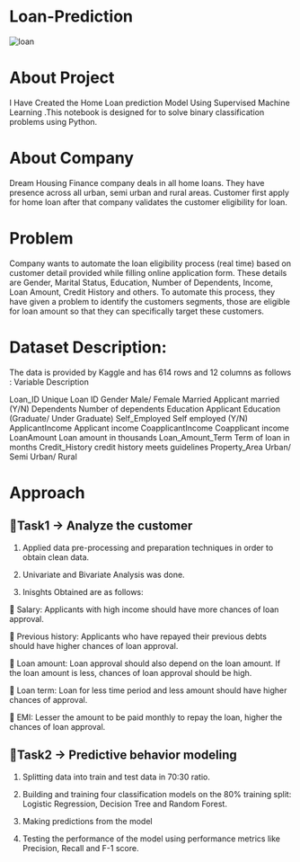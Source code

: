 # Loan-Prediction
![loan](https://github.com/rauthananup/Loan-Prediction/assets/123797009/06d588de-ab87-4f26-b436-7340db25b83b)

# About Project
 I Have Created the Home Loan prediction Model Using Supervised Machine Learning .This notebook is designed for to solve binary classification problems using Python.
 
 # About Company
 Dream Housing Finance company deals in all home loans. They have presence across all urban, semi urban and rural areas. Customer first apply for home loan after that company validates the customer eligibility for loan.
 
 # Problem
 Company wants to automate the loan eligibility process (real time) based on customer detail provided while filling online application form. These details are Gender, Marital Status, Education, Number of Dependents, Income, Loan Amount, Credit History and others. To automate this process, they have given a problem to identify the customers segments, those are eligible for loan amount so that they can specifically target these customers.

# Dataset Description:
The data is provided by Kaggle and has 614 rows and 12 columns as follows :
Variable	           Description

Loan_ID	             Unique Loan ID
Gender	             Male/ Female
Married	             Applicant married (Y/N)
Dependents	         Number of dependents
Education	           Applicant Education (Graduate/ Under Graduate)
Self_Employed	       Self employed (Y/N)
ApplicantIncome	     Applicant income
CoapplicantIncome	   Coapplicant income
LoanAmount	         Loan amount in thousands
Loan_Amount_Term	   Term of loan in months
Credit_History	     credit history meets guidelines
Property_Area	       Urban/ Semi Urban/ Rural

# Approach
## 📍Task1 -> Analyze the customer 
1. Applied data pre-processing and preparation techniques in order to obtain clean data.

2. Univariate and Bivariate Analysis was done. 

3. Inisghts Obtained are as follows:

📌 Salary: Applicants with high income should have more chances of loan approval.

📌 Previous history: Applicants who have repayed their previous debts should have higher chances of loan approval.

📌 Loan amount: Loan approval should also depend on the loan amount. If the loan amount is less, chances of loan approval should be high.

📌 Loan term: Loan for less time period and less amount should have higher chances of approval.

📌 EMI: Lesser the amount to be paid monthly to repay the loan, higher the chances of loan approval.

## 📍Task2 -> Predictive behavior modeling

1. Splitting data into train and test data in 70:30 ratio.

3.  Building and training four classification models on the 80% training split: Logistic Regression, Decision Tree and Random Forest.

3. Making predictions from the model

4. Testing the performance of the model using performance metrics like Precision, Recall and F-1 score.










